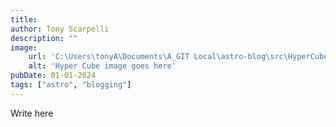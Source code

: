 ```yaml
---
title: 
author: Tony Scarpelli
description: ""
image:
    url: 'C:\Users\tonyA\Documents\A_GIT Local\astro-blog\src\HyperCube.png'
    alt: 'Hyper Cube image goes here'
pubDate: 01-01-2024
tags: ["astro", "blogging"]
---
```

Write here
